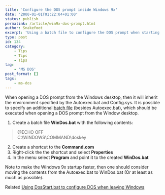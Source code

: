 ```yaml
---
title: 'Configure the DOS prompt inside Windows 9x'
date: '2000-01-01T01:22:04+01:00'
status: publish
permalink: /article/win9x-dos-prompt.html
author: Snakefoot
excerpt: 'Using a batch file to configure the DOS prompt when starting it from the Windows desktop.'
type: post
id: 134
category:
    - Tips
    - Tips
    - Tips
tag:
    - 'MS DOS'
post_format: []
tags:
    - ms-dos
---
```

When opening a DOS prompt from the Windows desktop, then it will inherit the environment specified by the Autoexec.bat and Config.sys. It is possible to specify an additional [batch file](/article/batch-file.html) (besides Autoexec.bat), which should be executed when opening a DOS prompt from the Window desktop.

1. Create a batch file **WinDos.bat** with the following contents:
  > @ECHO OFF  
  >  C:\\WINDOWS\\COMMAND\\doskey
2. Create a shortcut to the **Command.com**
3. Right-click the the shortcut and select **Properties**
4. In the menu select **Program** and point it to the created **WinDos.bat**
 
 Note to make the Windows 9x startup faster, then one should consider moving the contents from the Autoexec.bat to WinDos.bat (Or at least as much as possible).  
  
 Related [Using DosStart.bat to configure DOS when leaving Windows](/article/win9x-dosstart.html)